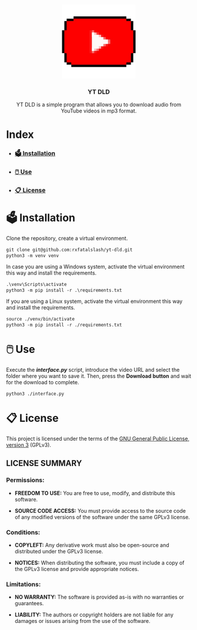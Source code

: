 <div align="center">
    <img src="./resources/logo.png" width="200px">

### YT DLD

YT DLD is a simple program that allows you to download audio from YouTube videos in mp3 format.
</div>

# Index
* ### [🗳️ Installation](#🗳️-installation)
* ### [🖱️ Use](#🖱️-use)
* ### [📋 License](#📋-license)

# 🗳️ Installation
Clone the repository, create a virtual environment.
```
git clone git@github.com:rxfatalslash/yt-dld.git
python3 -m venv venv
```
In case you are using a Windows system, activate the virtual environment this way and install the requirements.
```
.\venv\Scripts\activate
python3 -m pip install -r .\requirements.txt
```
If you are using a Linux system, activate the virtual environment this way and install the requirements.
```
source ./venv/bin/activate
python3 -m pip install -r ./requirements.txt
```

# 🖱️ Use
Execute the ***interface.py*** script, introduce the video URL and select the folder where you want to save it. Then, press the **Download button** and wait for the download to complete.
```
python3 ./interface.py
```

# 📋 License
This project is licensed under the terms of the [GNU General Public License, version 3](https://www.gnu.org/licenses/gpl-3.0.html) (GPLv3).

## LICENSE SUMMARY
### Permissions:

* **FREEDOM TO USE:** You are free to use, modify, and distribute this software.

* **SOURCE CODE ACCESS:** You must provide access to the source code of any modified versions of the software under the same GPLv3 license.

### Conditions:

* **COPYLEFT:** Any derivative work must also be open-source and distributed under the GPLv3 license.

* **NOTICES:** When distributing the software, you must include a copy of the GPLv3 license and provide appropriate notices.

### Limitations:

* **NO WARRANTY:** The software is provided as-is with no warranties or guarantees.

* **LIABILITY:** The authors or copyright holders are not liable for any damages or issues arising from the use of the software.

<a href="https://www.gnu.org/licenses/gpl-3.0.html" target="_blank">
  <img src="https://upload.wikimedia.org/wikipedia/commons/9/93/GPLv3_Logo.svg" width="80" height="15" />
</a>